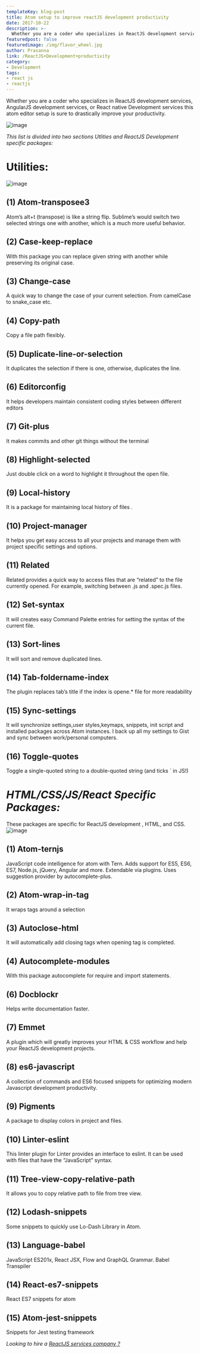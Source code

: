 ```yaml
---
templateKey: blog-post
title: Atom setup to improve reactJS development productivity
date: 2017-10-22
description: >-
  Whether you are a coder who specializes in ReactJS development services, AngularJS development services, or React native Development services this atom editor setup is sure to drastically improve your productivity. &nbsp; &nbsp; This list is divided into two sections Utlities
featuredpost: false
featuredimage: /img/flavor_wheel.jpg
author: Prasanna
link: /ReactJS+Development+productivity
category:
- Development
tags: 
- react js
- reactjs
---
```

Whether you are a coder who specializes in ReactJS development services, AngularJS development services, or React native Development services this atom editor setup is sure to drastically improve your productivity.

 ![image](./images/1508558233_tmp_images__1_.jpg) 

_This list is divided into two sections Utlities and ReactJS Development specific packages:_

 
# Utilities:

 ![image](./images/1508647118_tmp_3.jpg) 
 
## (1) Atom-transposee3

Atom’s alt+t (transpose) is like a string flip. Sublime’s would switch two selected strings one with another, which is a much more useful behavior.

## (2) Case-keep-replace

With this package you can replace given string with another while preserving its original case.

## (3) Change-case

A quick way to change the case of your current selection. From camelCase to snake_case etc.

## (4) Copy-path

Copy a file path flexibly.

## (5) Duplicate-line-or-selection

It duplicates the selection if there is one, otherwise, duplicates the line.

## (6) Editorconfig

It helps developers maintain consistent coding styles between different editors

## (7) Git-plus

It makes commits and other git things without the terminal

## (8) Highlight-selected

Just double click on a word to highlight it throughout the open file.

## (9) Local-history

It is a package for maintaining local history of files .

## (10) Project-manager

It helps you get easy access to all your projects and manage them with project specific settings and options.

## (11) Related

Related provides a quick way to access files that are “related” to the file currently opened. For example, switching between .js and .spec.js files.

## (12) Set-syntax

It will creates easy Command Palette entries for setting the syntax of the current file.

## (13) Sort-lines

It will sort and remove duplicated lines.

## (14) Tab-foldername-index

The plugin replaces tab’s title if the index is opene.* file for more readability

## (15) Sync-settings

It will synchronize settings,user styles,keymaps, snippets, init script and installed packages across Atom instances. I back up all my settings to Gist and sync between work/personal computers.

## (16) Toggle-quotes

Toggle a single-quoted string to a double-quoted string (and ticks ` in JS!)

# _HTML/CSS/JS/React Specific Packages:_
These packages are specific for ReactJS development , HTML, and CSS.
![image](./images/1508642504_tmp_atom-icon.jpg)
## (1) Atom-ternjs

JavaScript code intelligence for atom with Tern. Adds support for ES5, ES6, ES7, Node.js, jQuery, Angular and more. Extendable via plugins. Uses suggestion provider by autocomplete-plus.

## (2) Atom-wrap-in-tag

It wraps tags around a selection

## (3) Autoclose-html

It will automatically add closing tags when opening tag is completed.

## (4) Autocomplete-modules

With this package autocomplete for require and import statements.

## (6) Docblockr

Helps write documentation faster.

## (7) Emmet

A plugin which will greatly improves your HTML & CSS workflow and help your  ReactJS development projects.

## (8) es6-javascript

A collection of commands and ES6 focused snippets for optimizing modern Javascript development productivity.

## (9) Pigments

A package to display colors in project and files.

## (10) Linter-eslint

This linter plugin for Linter provides an interface to eslint. It can be used with files that have the “JavaScript” syntax.

## (11) Tree-view-copy-relative-path

It allows you to copy relative path to file from tree view.

## (12) Lodash-snippets

Some snippets to quickly use Lo-Dash Library in Atom.

## (13) Language-babel

JavaScript ES201x, React JSX, Flow and GraphQL Grammar. Babel Transpiler

## (14) React-es7-snippets

React ES7 snippets for atom

## (15) Atom-jest-snippets

Snippets for Jest testing framework

_Looking to hire a [ReactJS services company ?](/)_

